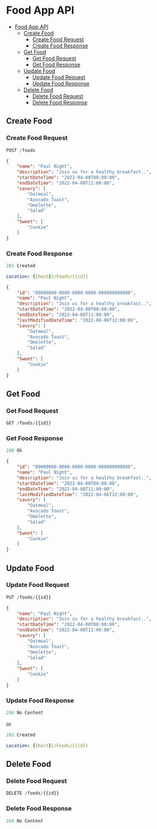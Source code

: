 # Food App API

- [Food App API](#food-app-api)
  - [Create Food](#create-food)
    - [Create Food Request](#create-food-request)
    - [Create Food Response](#create-food-response)
  - [Get Food](#get-food)
    - [Get Food Request](#get-food-request)
    - [Get Food Response](#get-food-response)
  - [Update Food](#update-food)
    - [Update Food Request](#update-food-request)
    - [Update Food Response](#update-food-response)
  - [Delete Food](#delete-food)
    - [Delete Food Request](#delete-food-request)
    - [Delete Food Response](#delete-food-response)

## Create Food

### Create Food Request

```js
POST /foods
```

```json
{
    "name": "Paul Night",
    "description": "Join us for a healthy breakfast..",
    "startDateTime": "2022-04-08T08:00:00",
    "endDateTime": "2022-04-08T11:00:00",
    "savory": [
        "Oatmeal",
        "Avocado Toast",
        "Omelette",
        "Salad"
    ],
    "Sweet": [
        "Cookie"
    ]
}
```

### Create Food Response

```js
201 Created
```

```yml
Location: {{host}}/Foods/{{id}}
```

```json
{
    "id": "00000000-0000-0000-0000-000000000000",
    "name": "Paul Night",
    "description": "Join us for a healthy breakfast..",
    "startDateTime": "2022-04-08T08:00:00",
    "endDateTime": "2022-04-08T11:00:00",
    "lastModifiedDateTime": "2022-04-06T12:00:00",
    "savory": [
        "Oatmeal",
        "Avocado Toast",
        "Omelette",
        "Salad"
    ],
    "Sweet": [
        "Cookie"
    ]
}
```

## Get Food

### Get Food Request

```js
GET /foods/{{id}}
```

### Get Food Response

```js
200 Ok
```

```json
{
    "id": "00000000-0000-0000-0000-000000000000",
    "name": "Paul Night",
    "description": "Join us for a healthy breakfast..",
    "startDateTime": "2022-04-08T08:00:00",
    "endDateTime": "2022-04-08T11:00:00",
    "lastModifiedDateTime": "2022-04-06T12:00:00",
    "savory": [
        "Oatmeal",
        "Avocado Toast",
        "Omelette",
        "Salad"
    ],
    "Sweet": [
        "Cookie"
    ]
}
```

## Update Food

### Update Food Request

```js
PUT /foods/{{id}}
```

```json
{
    "name": "Paul Night",
    "description": "Join us for a healthy breakfast..",
    "startDateTime": "2022-04-08T08:00:00",
    "endDateTime": "2022-04-08T11:00:00",
    "savory": [
        "Oatmeal",
        "Avocado Toast",
        "Omelette",
        "Salad"
    ],
    "Sweet": [
        "Cookie"
    ]
}
```

### Update Food Response

```js
204 No Content
```

or

```js
201 Created
```

```yml
Location: {{host}}/Foods/{{id}}
```

## Delete Food

### Delete Food Request

```js
DELETE /foods/{{id}}
```

### Delete Food Response

```js
204 No Content
```
